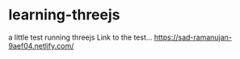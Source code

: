 # learning-threejs
a little test running threejs
Link to the test...
https://sad-ramanujan-9aef04.netlify.com/
